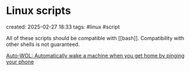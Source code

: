 # Linux scripts
created: 2025-02-27 18:33
tags: #linux #script

All of these scripts should be compatible with [[bash]]. Compatibility with other shells is not guaranteed.

[Auto-WOL: Automatically wake a machine when you get home by pinging your phone](Auto-WOL.md)

